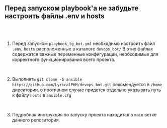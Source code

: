 ## Перед запуском playbook'а не забудьте настроить файлы .env и hosts

<br>
<br>
  
1. Перед запуском `playbook_tg_bot.yml` необходимо настроить файл `.env`, `hosts` расположенные в каталоге `devops_bot/` В этих файлах содержатся важные переменные конфигурации, необходимые для корректного функционирования всего проекта.
  
<br> 
  
2. Выполнять `git clone -b ansible https://github.com/LyricalPHM/devops_bot.git` рекомендуется в `/home` директории, в противном случае придется отдельно указывать путь к файлу `hosts` в `ansible.cfg`
  
<br> 
  
3. Подробная инструкция по запуску проекта находится в `main` ветке данного репозитория. 
